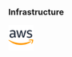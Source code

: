 ### Infrastructure

<img height="50" width="50" src="image.png"/>

<picture>
  <source media="(prefers-color-scheme: light)" srcset="image.png">
</picture>
